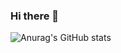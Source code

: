 ### Hi there 👋
![Anurag's GitHub stats](https://github-readme-stats.vercel.app/api?username=chlgmlwo&show_icons=true&theme=midnight-purple)
